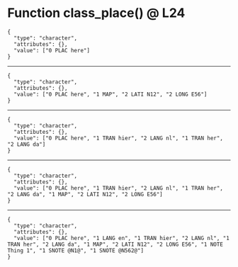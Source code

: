 # Function class_place() @ L24

    {
      "type": "character",
      "attributes": {},
      "value": ["0 PLAC here"]
    }

---

    {
      "type": "character",
      "attributes": {},
      "value": ["0 PLAC here", "1 MAP", "2 LATI N12", "2 LONG E56"]
    }

---

    {
      "type": "character",
      "attributes": {},
      "value": ["0 PLAC here", "1 TRAN hier", "2 LANG nl", "1 TRAN her", "2 LANG da"]
    }

---

    {
      "type": "character",
      "attributes": {},
      "value": ["0 PLAC here", "1 TRAN hier", "2 LANG nl", "1 TRAN her", "2 LANG da", "1 MAP", "2 LATI N12", "2 LONG E56"]
    }

---

    {
      "type": "character",
      "attributes": {},
      "value": ["0 PLAC here", "1 LANG en", "1 TRAN hier", "2 LANG nl", "1 TRAN her", "2 LANG da", "1 MAP", "2 LATI N12", "2 LONG E56", "1 NOTE Thing 1", "1 SNOTE @N1@", "1 SNOTE @N562@"]
    }


